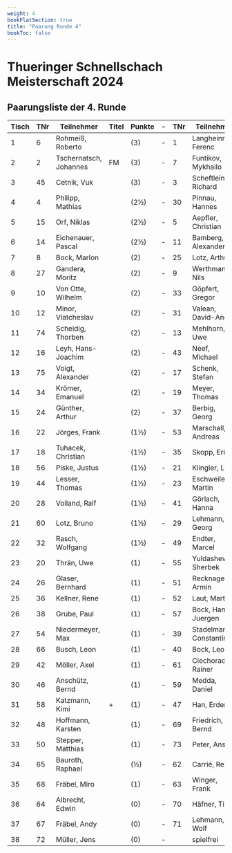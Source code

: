 ```yaml
---
weight: 4
bookFlatSection: true
title: "Paarung Runde 4"
bookToc: false
---
```


# Thueringer Schnellschach Meisterschaft 2024

## Paarungsliste der 4. Runde


| Tisch | TNr | Teilnehmer             | Titel | Punkte | - | TNr | Teilnehmer             | Titel | Punkte | Ergebnis |
|-------|-----|------------------------|-------|--------|---|-----|------------------------|-------|--------|----------|
| 1     | 6   | Rohmeiß, Roberto       |       | (3)    | - | 1   | Langheinrich, Ferenc   | IM    | (3)    | 0 - 1    |
| 2     | 2   | Tschernatsch, Johannes | FM    | (3)    | - | 7   | Funtikov, Mykhailo     |       | (3)    | 1 - 0    |
| 3     | 45  | Cetnik, Vuk            |       | (3)    | - | 3   | Scheftlein, Richard    | FM    | (3)    | 0 - 1    |
| 4     | 4   | Philipp, Mathias       |       | (2½)   | - | 30  | Pinnau, Hannes         |       | (2½)   | 1 - 0    |
| 5     | 15  | Orf, Niklas            |       | (2½)   | - | 5   | Aepfler, Christian     | FM    | (2½)   | ½ - ½    |
| 6     | 14  | Eichenauer, Pascal     |       | (2½)   | - | 11  | Bamberg, Alexander     |       | (2½)   | 1 - 0    |
| 7     | 8   | Bock, Marlon           |       | (2)    | - | 25  | Lotz, Arthur           |       | (2)    | 1 - 0    |
| 8     | 27  | Gandera, Moritz        |       | (2)    | - | 9   | Werthmann, Nils        |       | (2)    | 0 - 1    |
| 9     | 10  | Von Otte, Wilhelm      |       | (2)    | - | 33  | Göpfert, Gregor        |       | (2)    | 1 - 0    |
| 10    | 12  | Minor, Viatcheslav     |       | (2)    | - | 31  | Valean, David-Andrei   |       | (2)    | 1 - 0    |
| 11    | 74  | Scheidig, Thorben      |       | (2)    | - | 13  | Mehlhorn, Uwe          |       | (2)    | 0 - 1    |
| 12    | 16  | Leyh, Hans-Joachim     |       | (2)    | - | 43  | Neef, Michael          |       | (2)    | 0 - 1    |
| 13    | 75  | Voigt, Alexander       |       | (2)    | - | 17  | Schenk, Stefan         |       | (2)    | 0 - 1    |
| 14    | 34  | Krömer, Emanuel        |       | (2)    | - | 19  | Meyer, Thomas          |       | (2)    | ½ - ½    |
| 15    | 24  | Günther, Arthur        |       | (2)    | - | 37  | Berbig, Georg          |       | (2)    | 1 - 0    |
| 16    | 22  | Jörges, Frank          |       | (1½)   | - | 53  | Marschall, Andreas     |       | (2)    | 1 - 0    |
| 17    | 18  | Tuhacek, Christian     |       | (1½)   | - | 35  | Skopp, Erik            |       | (1½)   | 1 - 0    |
| 18    | 56  | Piske, Justus          |       | (1½)   | - | 21  | Klingler, Lutz         |       | (1½)   | 0 - 1    |
| 19    | 44  | Lesser, Thomas         |       | (1½)   | - | 23  | Eschweiler, Martin     |       | (1½)   | 1 - 0    |
| 20    | 28  | Volland, Ralf          |       | (1½)   | - | 41  | Görlach, Hanna         |       | (1½)   | 1 - 0    |
| 21    | 60  | Lotz, Bruno            |       | (1½)   | - | 29  | Lehmann, Georg         |       | (1½)   | 1 - 0    |
| 22    | 32  | Rasch, Wolfgang        |       | (1½)   | - | 49  | Endter, Marcel         |       | (1½)   | ½ - ½    |
| 23    | 20  | Thrän, Uwe             |       | (1)    | - | 55  | Yuldashev, Sherbek     |       | (1½)   | 1 - 0    |
| 24    | 26  | Glaser, Bernhard       |       | (1)    | - | 51  | Recknagel, Armin       |       | (1)    | 0 - 1    |
| 25    | 36  | Kellner, Rene          |       | (1)    | - | 52  | Laut, Martin           |       | (1)    | 1 - 0    |
| 26    | 38  | Grube, Paul            |       | (1)    | - | 57  | Bock, Hans-Juergen     |       | (0)    | 1 - 0    |
| 27    | 54  | Niedermeyer, Max       |       | (1)    | - | 39  | Stadelmann, Constantin |       | (1)    | ½ - ½    |
| 28    | 66  | Busch, Leon            |       | (1)    | - | 40  | Bock, Leonas           |       | (1)    | 0 - 1    |
| 29    | 42  | Möller, Axel           |       | (1)    | - | 61  | Ciechoradzki, Rainer   |       | (1)    | 1 - 0    |
| 30    | 46  | Anschütz, Bernd        |       | (1)    | - | 59  | Medda, Daniel          |       | (1)    | 1 - 0    |
| 31    | 58  | Katzmann, Kimi         | +     | (1)    | - | 47  | Han, Erdem             |       | (1)    | 0 - 1    |
| 32    | 48  | Hoffmann, Karsten      |       | (1)    | - | 69  | Friedrich, Bernd       |       | (1)    | ½ - ½    |
| 33    | 50  | Stepper, Matthias      |       | (1)    | - | 73  | Peter, Ansgar          |       | (1)    | 1 - 0    |
| 34    | 65  | Bauroth, Raphael       |       | (½)    | - | 62  | Carrié, René           |       | (½)    | 0 - 1    |
| 35    | 68  | Fräbel, Miro           |       | (1)    | - | 63  | Winger, Frank          |       | (0)    | 1 - 0    |
| 36    | 64  | Albrecht, Edwin        |       | (0)    | - | 70  | Häfner, Tim            |       | (0)    | 1 - 0    |
| 37    | 67  | Fräbel, Andy           |       | (0)    | - | 71  | Lehmann, Wolf          |       | (0)    | 1 - 0    |
| 38    | 72  | Müller, Jens           |       | (0)    | - |     | spielfrei              |       | (0)    | + - -    |